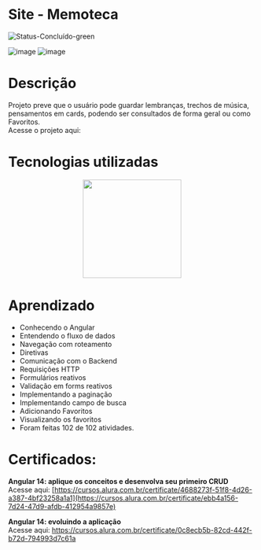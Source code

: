 # Site - Memoteca 
![Status-Concluído-green](https://user-images.githubusercontent.com/93163125/210287743-09caa864-8da5-449e-b864-deb864513652.svg)

![image](https://user-images.githubusercontent.com/93163125/231488739-3a7eeeda-eff4-4192-aeab-5e317290b40f.png)
![image](https://user-images.githubusercontent.com/93163125/231488960-eee6e1c7-09ca-4de8-86ad-8555c688bcec.png)


# Descrição
Projeto preve que o usuário pode guardar lembranças, trechos de música, pensamentos em cards, podendo ser consultados de forma geral ou como Favoritos. 
<br>Acesse o projeto aqui: 

# Tecnologias utilizadas

<div align="center">
<img src="https://user-images.githubusercontent.com/93163125/231504717-ab92fcc6-1ca5-49f3-980c-cb38b31590ef.png" width ="200px" />
</div>


# Aprendizado

<ul>
    <li>Conhecendo o Angular</li>
    <li>Entendendo o fluxo de dados</li>
    <li>Navegação com roteamento</li>
    <li>Diretivas</li>
    <li>Comunicação com o Backend</li>
    <li>Requisições HTTP</li>
    <li>Formulários reativos</li>
    <li>Validação em forms reativos</li>
    <li>Implementando a paginação</li>
    <li>Implementando campo de busca</li>
    <li>Adicionando Favoritos</li>
    <li>Visualizando os favoritos</li>
    <li>Foram feitas 102 de 102 atividades.</li>



</ul>

# Certificados: 
<b>Angular 14: aplique os conceitos e desenvolva seu primeiro CRUD</b><br>
Acesse aqui: [https://cursos.alura.com.br/certificate/4688273f-51f8-4d26-a387-4bf23258a1a1](https://cursos.alura.com.br/certificate/ebb4a156-7d24-47d9-afdb-412954a9857e)

<b>Angular 14: evoluindo a aplicação</b><br>
Acesse aqui: https://cursos.alura.com.br/certificate/0c8ecb5b-82cd-442f-b72d-794993d7c61a
